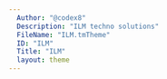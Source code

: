 ```yaml
---
  Author: "@codex8"
  Description: "ILM techno solutions"
  FileName: "ILM.tmTheme"
  ID: "ILM"
  Title: "ILM"
  layout: theme
---
```

  